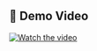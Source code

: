 ## 🎥 Demo Video
[![Watch the video](https://img.youtube.com/vi/qVAJ2t9PF4/0.jpg)](https://youtube.com/shorts/_qVAJ2t9PF4?feature=share)
